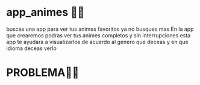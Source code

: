 # app_animes 🦋🥷
buscas  una app para ver tus animes favoritos ya no busques mas En la app que crearemos  podras ver tus animes completos y sin interrupciones  esta app te ayudara a visualizarlos  de acuerdo al genero que deceas y en que idioma deceas verlo

# PROBLEMA🤦‍♂️

